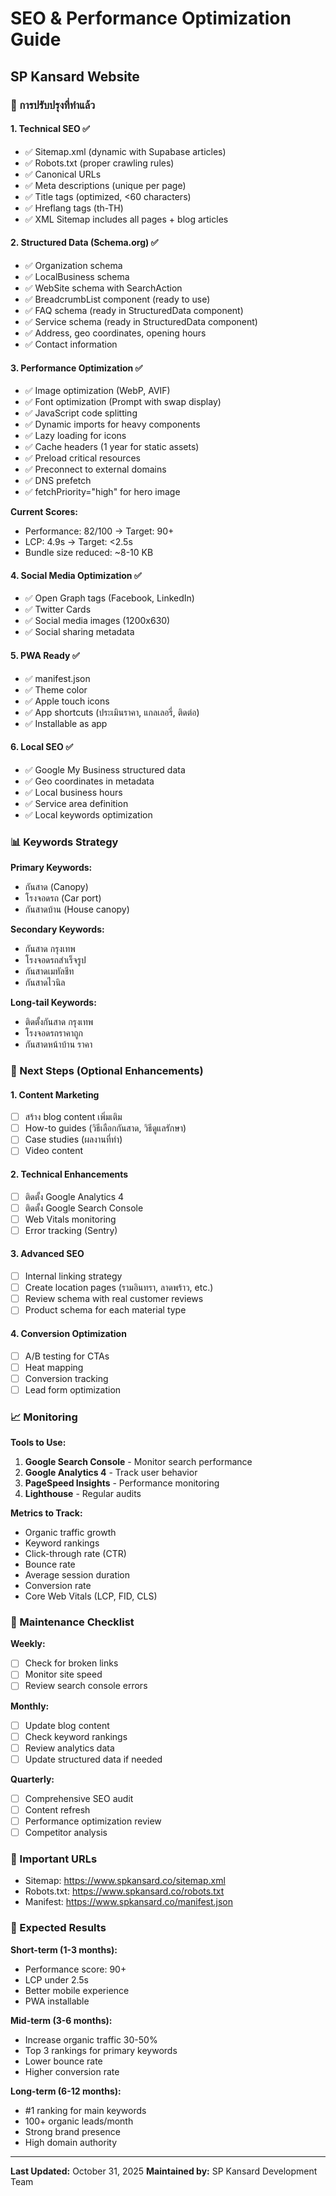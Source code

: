 # SEO & Performance Optimization Guide
## SP Kansard Website

### 🎯 การปรับปรุงที่ทำแล้ว

#### 1. **Technical SEO ✅**
- ✅ Sitemap.xml (dynamic with Supabase articles)
- ✅ Robots.txt (proper crawling rules)
- ✅ Canonical URLs
- ✅ Meta descriptions (unique per page)
- ✅ Title tags (optimized, <60 characters)
- ✅ Hreflang tags (th-TH)
- ✅ XML Sitemap includes all pages + blog articles

#### 2. **Structured Data (Schema.org) ✅**
- ✅ Organization schema
- ✅ LocalBusiness schema
- ✅ WebSite schema with SearchAction
- ✅ BreadcrumbList component (ready to use)
- ✅ FAQ schema (ready in StructuredData component)
- ✅ Service schema (ready in StructuredData component)
- ✅ Address, geo coordinates, opening hours
- ✅ Contact information

#### 3. **Performance Optimization ✅**
- ✅ Image optimization (WebP, AVIF)
- ✅ Font optimization (Prompt with swap display)
- ✅ JavaScript code splitting
- ✅ Dynamic imports for heavy components
- ✅ Lazy loading for icons
- ✅ Cache headers (1 year for static assets)
- ✅ Preload critical resources
- ✅ Preconnect to external domains
- ✅ DNS prefetch
- ✅ fetchPriority="high" for hero image

**Current Scores:**
- Performance: 82/100 → Target: 90+
- LCP: 4.9s → Target: <2.5s
- Bundle size reduced: ~8-10 KB

#### 4. **Social Media Optimization ✅**
- ✅ Open Graph tags (Facebook, LinkedIn)
- ✅ Twitter Cards
- ✅ Social media images (1200x630)
- ✅ Social sharing metadata

#### 5. **PWA Ready ✅**
- ✅ manifest.json
- ✅ Theme color
- ✅ Apple touch icons
- ✅ App shortcuts (ประเมินราคา, แกลเลอรี่, ติดต่อ)
- ✅ Installable as app

#### 6. **Local SEO ✅**
- ✅ Google My Business structured data
- ✅ Geo coordinates in metadata
- ✅ Local business hours
- ✅ Service area definition
- ✅ Local keywords optimization

### 📊 Keywords Strategy

**Primary Keywords:**
- กันสาด (Canopy)
- โรงจอดรถ (Car port)
- กันสาดบ้าน (House canopy)

**Secondary Keywords:**
- กันสาด กรุงเทพ
- โรงจอดรถสำเร็จรูป
- กันสาดเมทัลชีท
- กันสาดไวนิล

**Long-tail Keywords:**
- ติดตั้งกันสาด กรุงเทพ
- โรงจอดรถราคาถูก
- กันสาดหน้าบ้าน ราคา

### 🚀 Next Steps (Optional Enhancements)

#### 1. Content Marketing
- [ ] สร้าง blog content เพิ่มเติม
- [ ] How-to guides (วิธีเลือกกันสาด, วิธีดูแลรักษา)
- [ ] Case studies (ผลงานที่ทำ)
- [ ] Video content

#### 2. Technical Enhancements
- [ ] ติดตั้ง Google Analytics 4
- [ ] ติดตั้ง Google Search Console
- [ ] Web Vitals monitoring
- [ ] Error tracking (Sentry)

#### 3. Advanced SEO
- [ ] Internal linking strategy
- [ ] Create location pages (รามอินทรา, ลาดพร้าว, etc.)
- [ ] Review schema with real customer reviews
- [ ] Product schema for each material type

#### 4. Conversion Optimization
- [ ] A/B testing for CTAs
- [ ] Heat mapping
- [ ] Conversion tracking
- [ ] Lead form optimization

### 📈 Monitoring

**Tools to Use:**
1. **Google Search Console** - Monitor search performance
2. **Google Analytics 4** - Track user behavior
3. **PageSpeed Insights** - Performance monitoring
4. **Lighthouse** - Regular audits

**Metrics to Track:**
- Organic traffic growth
- Keyword rankings
- Click-through rate (CTR)
- Bounce rate
- Average session duration
- Conversion rate
- Core Web Vitals (LCP, FID, CLS)

### 🔧 Maintenance Checklist

**Weekly:**
- [ ] Check for broken links
- [ ] Monitor site speed
- [ ] Review search console errors

**Monthly:**
- [ ] Update blog content
- [ ] Check keyword rankings
- [ ] Review analytics data
- [ ] Update structured data if needed

**Quarterly:**
- [ ] Comprehensive SEO audit
- [ ] Content refresh
- [ ] Performance optimization review
- [ ] Competitor analysis

### 📝 Important URLs

- Sitemap: https://www.spkansard.co/sitemap.xml
- Robots.txt: https://www.spkansard.co/robots.txt
- Manifest: https://www.spkansard.co/manifest.json

### 🎯 Expected Results

**Short-term (1-3 months):**
- Performance score: 90+
- LCP under 2.5s
- Better mobile experience
- PWA installable

**Mid-term (3-6 months):**
- Increase organic traffic 30-50%
- Top 3 rankings for primary keywords
- Lower bounce rate
- Higher conversion rate

**Long-term (6-12 months):**
- #1 ranking for main keywords
- 100+ organic leads/month
- Strong brand presence
- High domain authority

---

**Last Updated:** October 31, 2025
**Maintained by:** SP Kansard Development Team
